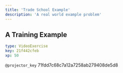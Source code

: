 ```yaml
---
title: 'Trade School Example'
description: 'A real world example problem'
---
```


## A Training Example

```yaml
type: VideoExercise
key: 21f442cfeb
xp: 50
```

`@projector_key`
71fdd7c68c7a12a7258ab279408de5d8
